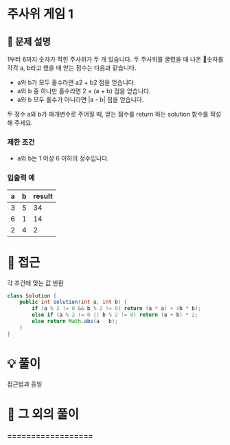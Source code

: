 # 주사위 게임 1

## 📌 문제 설명

1부터 6까지 숫자가 적힌 주사위가 두 개 있습니다. 두 주사위를 굴렸을 때 나온 숫자를 각각 a, b라고 했을 때 얻는 점수는 다음과 같습니다.

- a와 b가 모두 홀수라면 a2 + b2 점을 얻습니다.
- a와 b 중 하나만 홀수라면 2 × (a + b) 점을 얻습니다.
- a와 b 모두 홀수가 아니라면 |a - b| 점을 얻습니다.

두 정수 a와 b가 매개변수로 주어질 때, 얻는 점수를 return 하는 solution 함수를 작성해 주세요.

### 제한 조건

- a와 b는 1 이상 6 이하의 정수입니다.

### 입출력 예

| a | b | result |
| - | - | ------ |
| 3 | 5 | 34     |
| 6 | 1 | 14     |
| 2 | 4 | 2      |

# 🧐 접근

각 조건에 맞는 값 반환

```java
class Solution {
    public int solution(int a, int b) {
        if (a % 2 != 0 && b % 2 != 0) return (a * a) + (b * b);
        else if (a % 2 != 0 || b % 2 != 0) return (a + b) * 2;
        else return Math.abs(a - b);
    }
}
```

# 💡 풀이

접근법과 동일

# 📘 그 외의 풀이

### ==================